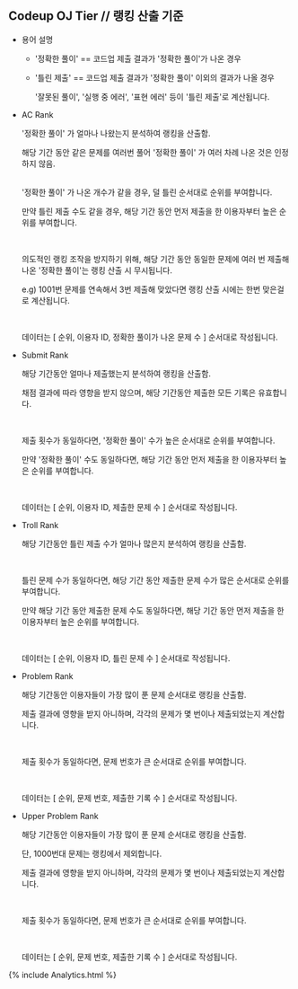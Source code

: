 ## Codeup OJ Tier // 랭킹 산출 기준



- 용어 설명

  + '정확한 풀이' == 코드업 제출 결과가 '정확한 풀이'가 나온 경우

  + '틀린 제출' == 코드업 제출 결과가 '정확한 풀이' 이외의 결과가 나올 경우

    '잘못된 풀이', '실행 중 에러', '표현 에러' 등이 '틀린 제출'로 계산됩니다.

    

- AC Rank

  '정확한 풀이' 가 얼마나 나왔는지 분석하여 랭킹을 산출함.

  해당 기간 동안 같은 문제를 여러번 풀어 '정확한 풀이' 가 여러 차례 나온 것은 인정하지 않음.

  <br>'정확한 풀이' 가 나온 개수가 같을 경우, 덜 틀린 순서대로 순위를 부여합니다.

  만약 틀린 제출 수도 같을 경우, 해당 기간 동안 먼저 제출을 한 이용자부터 높은 순위를 부여합니다.

  <br>

  의도적인 랭킹 조작을 방지하기 위해, 해당 기간 동안 동일한 문제에 여러 번 제출해 나온 '정확한 풀이'는 랭킹 산출 시 무시됩니다.

  e.g) 1001번 문제를 연속해서 3번 제출해 맞았다면 랭킹 산출 시에는 한번 맞은걸로 계산됩니다.

  <br>

  데이터는 [ 순위, 이용자 ID, 정확한 풀이가 나온 문제 수 ] 순서대로 작성됩니다.

- Submit Rank

  해당 기간동안 얼마나 제출했는지 분석하여 랭킹을 산출함. <br>

  채점 결과에 따라 영향을 받지 않으며, 해당 기간동안 제출한 모든 기록은 유효합니다.

  <br>

  제출 횟수가 동일하다면, '정확한 풀이' 수가 높은 순서대로 순위를 부여합니다.

  만약 '정확한 풀이' 수도 동일하다면, 해당 기간 동안 먼저 제출을 한 이용자부터 높은 순위를 부여합니다.

  <br>

  데이터는 [ 순위, 이용자 ID, 제출한 문제 수 ] 순서대로 작성됩니다.

- Troll Rank

  해당 기간동안 틀린 제출 수가 얼마나 많은지 분석하여 랭킹을 산출함.

  <br>

  틀린 문제 수가 동일하다면, 해당 기간 동안 제출한 문제 수가 많은 순서대로 순위를 부여합니다.

  만약 해당 기간 동안 제출한 문제 수도 동일하다면, 해당 기간 동안 먼저 제출을 한 이용자부터 높은 순위를 부여합니다.

  <br>

  데이터는 [ 순위, 이용자 ID, 틀린 문제 수 ] 순서대로 작성됩니다.

- Problem Rank

  해당 기간동안 이용자들이 가장 많이 푼 문제 순서대로 랭킹을 산출함.

  제출 결과에 영향을 받지 아니하며, 각각의 문제가 몇 번이나 제출되었는지 계산합니다.

  <br>

  제출 횟수가 동일하다면, 문제 번호가 큰 순서대로 순위를 부여합니다.

  <br>

  데이터는 [ 순위, 문제 번호, 제출한 기록 수 ] 순서대로 작성됩니다.
  
- Upper Problem Rank

  해당 기간동안 이용자들이 가장 많이 푼 문제 순서대로 랭킹을 산출함.

  단, 1000번대 문제는 랭킹에서 제외합니다.  

  제출 결과에 영향을 받지 아니하며, 각각의 문제가 몇 번이나 제출되었는지 계산합니다.

  <br>

  제출 횟수가 동일하다면, 문제 번호가 큰 순서대로 순위를 부여합니다.

  <br>
  
  데이터는 [ 순위, 문제 번호, 제출한 기록 수 ] 순서대로 작성됩니다.
  
  
  
  
<head>{% include Analytics.html %}</head>
